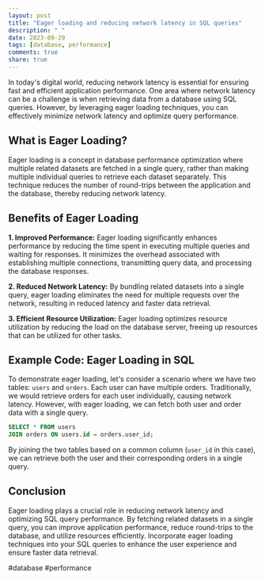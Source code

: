 ```yaml
---
layout: post
title: "Eager loading and reducing network latency in SQL queries"
description: " "
date: 2023-09-29
tags: [database, performance]
comments: true
share: true
---
```


In today's digital world, reducing network latency is essential for ensuring fast and efficient application performance. One area where network latency can be a challenge is when retrieving data from a database using SQL queries. However, by leveraging eager loading techniques, you can effectively minimize network latency and optimize query performance.

## What is Eager Loading?

Eager loading is a concept in database performance optimization where multiple related datasets are fetched in a single query, rather than making multiple individual queries to retrieve each dataset separately. This technique reduces the number of round-trips between the application and the database, thereby reducing network latency.

## Benefits of Eager Loading

**1. Improved Performance:** Eager loading significantly enhances performance by reducing the time spent in executing multiple queries and waiting for responses. It minimizes the overhead associated with establishing multiple connections, transmitting query data, and processing the database responses.

**2. Reduced Network Latency:** By bundling related datasets into a single query, eager loading eliminates the need for multiple requests over the network, resulting in reduced latency and faster data retrieval.

**3. Efficient Resource Utilization:** Eager loading optimizes resource utilization by reducing the load on the database server, freeing up resources that can be utilized for other tasks.

## Example Code: Eager Loading in SQL

To demonstrate eager loading, let's consider a scenario where we have two tables: `users` and `orders`. Each user can have multiple orders. Traditionally, we would retrieve orders for each user individually, causing network latency. However, with eager loading, we can fetch both user and order data with a single query.

```sql
SELECT * FROM users
JOIN orders ON users.id = orders.user_id;
```

By joining the two tables based on a common column (`user_id` in this case), we can retrieve both the user and their corresponding orders in a single query.

## Conclusion

Eager loading plays a crucial role in reducing network latency and optimizing SQL query performance. By fetching related datasets in a single query, you can improve application performance, reduce round-trips to the database, and utilize resources efficiently. Incorporate eager loading techniques into your SQL queries to enhance the user experience and ensure faster data retrieval.

#database #performance